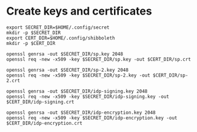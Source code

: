 # Create keys and certificates

    export SECRET_DIR=$HOME/.config/secret
    mkdir -p $SECRET_DIR
    export CERT_DIR=$HOME/.config/shibboleth
    mkdir -p $CERT_DIR

    openssl genrsa -out $SECRET_DIR/sp.key 2048
    openssl req -new -x509 -key $SECRET_DIR/sp.key -out $CERT_DIR/sp.crt

    openssl genrsa -out $SECRET_DIR/sp-2.key 2048
    openssl req -new -x509 -key $SECRET_DIR/sp-2.key -out $CERT_DIR/sp-2.crt

    openssl genrsa -out $SECRET_DIR/idp-signing.key 2048
    openssl req -new -x509 -key $SECRET_DIR/idp-signing.key -out $CERT_DIR/idp-signing.crt

    openssl genrsa -out $SECRET_DIR/idp-encryption.key 2048
    openssl req -new -x509 -key $SECRET_DIR/idp-encryption.key -out $CERT_DIR/idp-encryption.crt